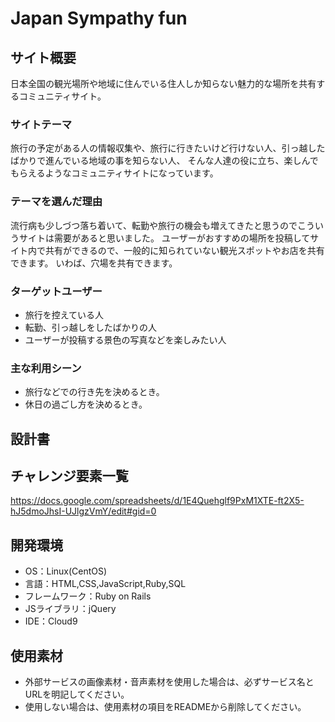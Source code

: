 # Japan Sympathy fun

## サイト概要
日本全国の観光場所や地域に住んでいる住人しか知らない魅力的な場所を共有するコミュニティサイト。

### サイトテーマ
旅行の予定がある人の情報収集や、旅行に行きたいけど行けない人、引っ越したばかりで進んでいる地域の事を知らない人、
そんな人達の役に立ち、楽しんでもらえるようなコミュニティサイトになっています。

### テーマを選んだ理由
流行病も少しづつ落ち着いて、転勤や旅行の機会も増えてきたと思うのでこういうサイトは需要があると思いました。
ユーザーがおすすめの場所を投稿してサイト内で共有ができるので、一般的に知られていない観光スポットやお店を共有できます。
いわば、穴場を共有できます。

### ターゲットユーザー
- 旅行を控えている人
- 転勤、引っ越しをしたばかりの人
- ユーザーが投稿する景色の写真などを楽しみたい人

### 主な利用シーン
- 旅行などでの行き先を決めるとき。
- 休日の過ごし方を決めるとき。

## 設計書


## チャレンジ要素一覧
<https://docs.google.com/spreadsheets/d/1E4Quehglf9PxM1XTE-ft2X5-hJ5dmoJhsI-UJlgzVmY/edit#gid=0>

## 開発環境
- OS：Linux(CentOS)
- 言語：HTML,CSS,JavaScript,Ruby,SQL
- フレームワーク：Ruby on Rails
- JSライブラリ：jQuery
- IDE：Cloud9

## 使用素材
- 外部サービスの画像素材・音声素材を使用した場合は、必ずサービス名とURLを明記してください。
- 使用しない場合は、使用素材の項目をREADMEから削除してください。